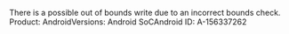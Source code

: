 There is a possible out of bounds write due to an incorrect bounds check. Product: AndroidVersions: Android SoCAndroid ID: A-156337262